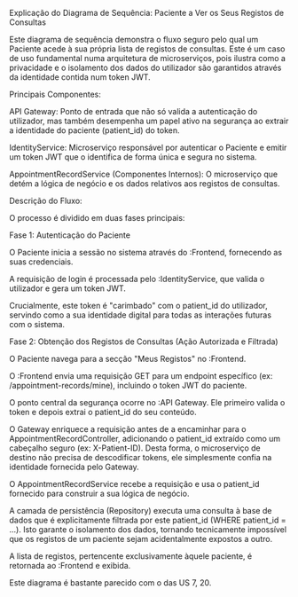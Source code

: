 Explicação do Diagrama de Sequência: Paciente a Ver os Seus Registos de Consultas

Este diagrama de sequência demonstra o fluxo seguro pelo qual um Paciente acede à sua própria lista de registos de consultas. Este é um caso de uso fundamental numa arquitetura de microserviços, pois ilustra como a privacidade e o isolamento dos dados do utilizador são garantidos através da identidade contida num token JWT.

Principais Componentes:

API Gateway: Ponto de entrada que não só valida a autenticação do utilizador, mas também desempenha um papel ativo na segurança ao extrair a identidade do paciente (patient_id) do token.

IdentityService: Microserviço responsável por autenticar o Paciente e emitir um token JWT que o identifica de forma única e segura no sistema.

AppointmentRecordService (Componentes Internos): O microserviço que detém a lógica de negócio e os dados relativos aos registos de consultas.

Descrição do Fluxo:

O processo é dividido em duas fases principais:

Fase 1: Autenticação do Paciente

O Paciente inicia a sessão no sistema através do :Frontend, fornecendo as suas credenciais.

A requisição de login é processada pelo :IdentityService, que valida o utilizador e gera um token JWT.

Crucialmente, este token é "carimbado" com o patient_id do utilizador, servindo como a sua identidade digital para todas as interações futuras com o sistema.

Fase 2: Obtenção dos Registos de Consultas (Ação Autorizada e Filtrada)

O Paciente navega para a secção "Meus Registos" no :Frontend.

O :Frontend envia uma requisição GET para um endpoint específico (ex: /appointment-records/mine), incluindo o token JWT do paciente.

O ponto central da segurança ocorre no :API Gateway. Ele primeiro valida o token e depois extrai o patient_id do seu conteúdo.

O Gateway enriquece a requisição antes de a encaminhar para o AppointmentRecordController, adicionando o patient_id extraído como um cabeçalho seguro (ex: X-Patient-ID). Desta forma, o microserviço de destino não precisa de descodificar tokens, ele simplesmente confia na identidade fornecida pelo Gateway.

O AppointmentRecordService recebe a requisição e usa o patient_id fornecido para construir a sua lógica de negócio.

A camada de persistência (Repository) executa uma consulta à base de dados que é explicitamente filtrada por este patient_id (WHERE patient_id = ...). Isto garante o isolamento dos dados, tornando tecnicamente impossível que os registos de um paciente sejam acidentalmente expostos a outro.

A lista de registos, pertencente exclusivamente àquele paciente, é retornada ao :Frontend e exibida.

Este diagrama é bastante parecido com o das US 7, 20.